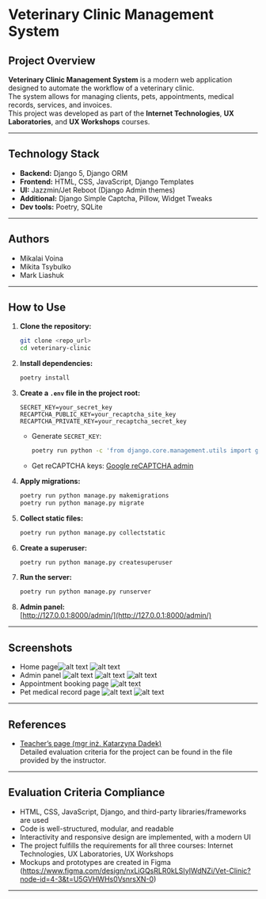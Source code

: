 # Veterinary Clinic Management System

## Project Overview

**Veterinary Clinic Management System** is a modern web application designed to automate the workflow of a veterinary clinic.  
The system allows for managing clients, pets, appointments, medical records, services, and invoices.  
This project was developed as part of the **Internet Technologies**, **UX Laboratories**, and **UX Workshops** courses.

---

## Technology Stack

- **Backend:** Django 5, Django ORM
- **Frontend:** HTML, CSS, JavaScript, Django Templates
- **UI:** Jazzmin/Jet Reboot (Django Admin themes)
- **Additional:** Django Simple Captcha, Pillow, Widget Tweaks
- **Dev tools:** Poetry, SQLite

---

## Authors

- Mikalai Voina
- Mikita Tsybulko
- Mark Liashuk

---

## How to Use

1. **Clone the repository:**
   ```bash
   git clone <repo_url>
   cd veterinary-clinic
   ```

2. **Install dependencies:**
   ```bash
   poetry install
   ```

3. **Create a `.env` file in the project root:**
   ```
   SECRET_KEY=your_secret_key
   RECAPTCHA_PUBLIC_KEY=your_recaptcha_site_key
   RECAPTCHA_PRIVATE_KEY=your_recaptcha_secret_key
   ```
   - Generate `SECRET_KEY`:
     ```bash
     poetry run python -c 'from django.core.management.utils import get_random_secret_key; print(get_random_secret_key())'
     ```
   - Get reCAPTCHA keys: [Google reCAPTCHA admin](https://www.google.com/recaptcha/admin/create)

4. **Apply migrations:**
   ```bash
   poetry run python manage.py makemigrations
   poetry run python manage.py migrate
   ```

5. **Collect static files:**
   ```bash
   poetry run python manage.py collectstatic
   ```

6. **Create a superuser:**
   ```bash
   poetry run python manage.py createsuperuser
   ```

7. **Run the server:**
   ```bash
   poetry run python manage.py runserver
   ```

8. **Admin panel:**  
   [http://127.0.0.1:8000/admin/](http://127.0.0.1:8000/admin/)

---

## Screenshots

- Home page![alt text](images/image.png) ![alt text](images/image-1.png)
- Admin panel ![alt text](images/image-2.png) ![alt text](images/image-3.png) ![alt text](images/image-4.png)
- Appointment booking page ![alt text](images/image-5.png)
- Pet medical record page ![alt text](images/image-6.png) ![alt text](images/image-7.png)

---

## References

- [Teacher’s page (mgr inż. Katarzyna Dadek)](https://cdv.blackboard.com/ultra/courses/_2336_1/outline/file/_60950_1)  
  Detailed evaluation criteria for the project can be found in the file provided by the instructor.

---

## Evaluation Criteria Compliance

- HTML, CSS, JavaScript, Django, and third-party libraries/frameworks are used
- Code is well-structured, modular, and readable
- Interactivity and responsive design are implemented, with a modern UI
- The project fulfills the requirements for all three courses: Internet Technologies, UX Laboratories, UX Workshops
- Mockups and prototypes are created in Figma (https://www.figma.com/design/nxLiGQsRLR0kLSIyIWdNZi/Vet-Clinic?node-id=4-3&t=U5GVHWHs0VsnrsXN-0)

---
